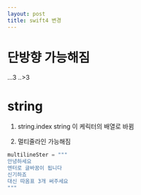```yaml
---
layout: post
title: swift4 변경
---
```

# 단방향 가능해짐
...3
..>3

# string


1. string.index
string 이 케릭터의 배열로 바뀜


2. 멀티줄라인 가능해짐
```swift
multilineSter = """
안녕하세요
엔터로 글바꿈이 됩니다
신기하죠
대신 따옴표 3개 써주세요
"""
```
